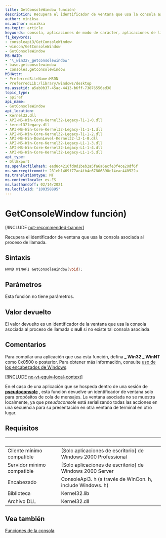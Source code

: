 ```yaml
---
title: GetConsoleWindow función)
description: Recupera el identificador de ventana que usa la consola asociada al proceso de llamada.
author: miniksa
ms.author: miniksa
ms.topic: article
keywords: consola, aplicaciones de modo de carácter, aplicaciones de línea de comandos, aplicaciones de terminal, API de consola
f1_keywords:
- consoleapi3/GetConsoleWindow
- wincon/GetConsoleWindow
- GetConsoleWindow
MS-HAID:
- '\_win32\_getconsolewindow'
- base.getconsolewindow
- consoles.getconsolewindow
MSHAttr:
- PreferredSiteName:MSDN
- PreferredLib:/library/windows/desktop
ms.assetid: a5ab0b37-45ac-4413-b6ff-73876556ad38
topic_type:
- apiref
api_name:
- GetConsoleWindow
api_location:
- Kernel32.dll
- API-MS-Win-Core-Kernel32-Legacy-l1-1-0.dll
- kernel32legacy.dll
- API-MS-Win-Core-Kernel32-Legacy-l1-1-1.dll
- API-MS-Win-Core-Kernel32-Legacy-l1-1-2.dll
- API-MS-Win-DownLevel-Kernel32-l2-1-0.dll
- API-MS-Win-Core-Kernel32-Legacy-L1-1-3.dll
- API-MS-Win-Core-Kernel32-Legacy-L1-1-4.dll
- API-MS-Win-Core-Kernel32-Legacy-L1-1-5.dll
api_type:
- DllExport
ms.openlocfilehash: ead8c4216fd0d1beb2a5fa6a6acfe3f4ce20df6f
ms.sourcegitcommit: 281eb1469f77ae4fb4c67806898e14eac440522a
ms.translationtype: MT
ms.contentlocale: es-ES
ms.lasthandoff: 02/14/2021
ms.locfileid: "100358895"
---
```

# <a name="getconsolewindow-function"></a>GetConsoleWindow función)

[!INCLUDE [not-recommended-banner](./includes/not-recommended-banner.md)]

Recupera el identificador de ventana que usa la consola asociada al proceso de llamada.

## <a name="syntax"></a>Sintaxis

```C
HWND WINAPI GetConsoleWindow(void);
```

## <a name="parameters"></a>Parámetros

Esta función no tiene parámetros.

## <a name="return-value"></a>Valor devuelto

El valor devuelto es un identificador de la ventana que usa la consola asociada al proceso de llamada o **null** si no existe tal consola asociada.

## <a name="remarks"></a>Comentarios

Para compilar una aplicación que usa esta función, defina **\_ Win32 \_ WinNT** como 0x0500 o posterior. Para obtener más información, consulte [uso de los encabezados de Windows](/windows/win32/winprog/using-the-windows-headers).


[!INCLUDE [no-vt-equiv-local-context](./includes/no-vt-equiv-local-context.md)]

En el caso de una aplicación que se hospeda dentro de una sesión de [**pseudoconsole**](pseudoconsoles.md) , esta función devuelve un identificador de ventana solo para propósitos de cola de mensajes. La ventana asociada no se muestra localmente, ya que _pseudoconsole_ está serializando todas las acciones en una secuencia para su presentación en otra ventana de terminal en otro lugar.

## <a name="requirements"></a>Requisitos

| &nbsp; | &nbsp; |
|-|-|
| Cliente mínimo compatible | \[Solo aplicaciones de escritorio\] de Windows 2000 Professional |
| Servidor mínimo compatible | \[Solo aplicaciones de escritorio\] de Windows 2000 Server |
| Encabezado | ConsoleApi3. h (a través de WinCon. h, include Windows. h) |
| Biblioteca | Kernel32.lib |
| Archivo DLL | Kernel32.dll |

</table>

## <a name="see-also"></a>Vea también

[Funciones de la consola](console-functions.md)